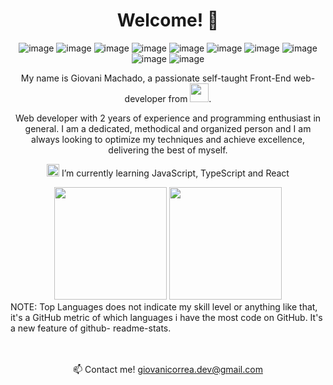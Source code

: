 <div align="center">

# Welcome! 👋
![image](https://img.shields.io/badge/HTML5-E34F26?style=for-the-badge&logo=html5&logoColor=white)
![image](https://img.shields.io/badge/CSS3-1572B6?style=for-the-badge&logo=css3&logoColor=white)
![image](https://img.shields.io/badge/JavaScript-F7DF1E?style=for-the-badge&logo=javascript&logoColor=black)
![image](https://img.shields.io/badge/TypeScript-007ACC?style=for-the-badge&logo=typescript&logoColor=white)
![image](https://img.shields.io/badge/Node.js-339933?style=for-the-badge&logo=nodedotjs&logoColor=white)
![image](https://img.shields.io/badge/React-20232A?style=for-the-badge&logo=react&logoColor=61DAFB)
![image](https://img.shields.io/badge/Bootstrap-563D7C?style=for-the-badge&logo=bootstrap&logoColor=white)
![image](https://img.shields.io/badge/Trello-0052CC?style=for-the-badge&logo=trello&logoColor=white)
![image](https://img.shields.io/badge/Adobe%20Illustrator-FF9A00?style=for-the-badge&logo=adobe%20illustrator&logoColor=white)
![image](https://img.shields.io/badge/Adobe%20Photoshop-31A8FF?style=for-the-badge&logo=Adobe%20Photoshop&logoColor=black)
 
My name is Giovani Machado, a passionate self-taught Front-End web-developer from <img src="https://upload.wikimedia.org/wikipedia/commons/thumb/0/05/Flag_of_Brazil.svg/2560px-Flag_of_Brazil.svg.png" width="30px"/>.
 
Web developer with 2 years of experience and programming enthusiast in general. I am a dedicated, methodical and organized person and I am always looking to optimize my techniques and achieve excellence, delivering the best of myself.
  
<g-emoji class="g-emoji" alias="seedling" fallback-src="https://github.githubassets.com/images/icons/emoji/unicode/1f331.png"><img class="emoji" alt="seedling" height="20" width="20" src="https://github.githubassets.com/images/icons/emoji/unicode/1f331.png"></g-emoji>  I’m currently learning JavaScript, TypeScript and React <br/>
    
<img height="180em" src="https://github-readme-stats.vercel.app/api?username=Elesiann&show_icons=true&theme=tokyonight" data-canonical-src="https://readme-stats.jonas-bernard.dev/api?username=Elesiann&show_icons=true&theme=tokyonight" style="max-width:100%;">
  
<img height="180em" src="https://github-readme-stats.vercel.app/api/top-langs/?username=Elesiann&exclude_repo=projeto-rh&layout=compact&theme=tokyonight" data-canonical-src="https://readme-stats.jonas-bernard.dev/api/top-langs/?username=Elesiann&exclude_repo=projeto-rh&layout=compact&theme=tokyonight" style="max-width:100%;">
  
<div align="left">
  NOTE: Top Languages does not indicate my skill level or anything like that, it's a GitHub metric of which languages i have the most code on GitHub. It's a new feature of github-   readme-stats.
</div>
  
<br/>
<br/>

📫 Contact me!  giovanicorrea.dev@gmail.com
</div>
